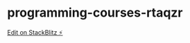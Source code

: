 # programming-courses-rtaqzr

[Edit on StackBlitz ⚡️](https://stackblitz.com/edit/programming-courses-rtaqzr)